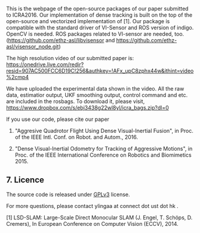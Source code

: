 This is the webpage of the open-source packages of our paper submitted to ICRA2016. Our implementation of dense tracking is built on the top of the open-source and vectorized implementation of [1]. Our package is compatible with the standard driver of VI-Sensor and ROS version of indigo. OpenCV is needed. ROS packages related to VI-sensor are needed, too. (https://github.com/ethz-asl/libvisensor and https://github.com/ethz-asl/visensor_node.git)

The high resolution video of our submitted paper is: 
https://onedrive.live.com/redir?resid=907AC500FCC6D19C!256&authkey=!AFx_upC8zphx44w&ithint=video%2cmp4


We have uploaded the experimental data shown in the video. All the raw data, estimatior output, UKF smoothing output, control command and etc. are included in the rosbags. To download it, please visit,
https://www.dropbox.com/s/ebj3438g22wl8yl/icra_bags.zip?dl=0


If you use our code, please cite our paper

1. "Aggresive Quadrotor Flight Using Dense Visual-Inertial Fusion", in Proc. of the IEEE Intl. Conf. on Robot. and Autom., 2016. 

2. "Dense Visual-Inertial Odometry for Tracking of Aggressive Motions", in Proc. of the IEEE International Conference on Robotics and Biomimetics 2015.

## 7. Licence
The source code is released under [GPLv3](http://www.gnu.org/licenses/) license.

For more questions, please contact ylingaa at connect dot ust dot hk .




[1] LSD-SLAM: Large-Scale Direct Monocular SLAM (J. Engel, T. Schöps, D. Cremers), In European Conference on Computer Vision (ECCV), 2014.
